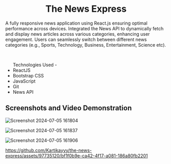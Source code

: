 
<div align="center">
	<h1>The News Express</h1>
	
</div>

<p>A fully responsive news application using React.js ensuring optimal performance across devices.
	Integrated the News API to dynamically fetch and display news articles across various categories, enhancing user
	engagement.
	Users can seamlessly switch between different news categories (e.g., Sports, Technology, Business, Entertainment, Science etc).</p><br>
<ul>Technologies Used - 
	<li>ReactJS</li>
	<li>Bootstrap CSS</li>
	<li>JavaScript</li>
	<li>Git</li>
	<li>News API</li>
</ul>
<h2>Screenshots and Video Demonstration</h1>
<div width="20px">
	
![Screenshot 2024-07-05 161804](https://github.com/Kartikayyy/the-news-express/assets/97735120/103265fc-12d1-4ed0-b072-8f9f33a57172)

![Screenshot 2024-07-05 161837](https://github.com/Kartikayyy/the-news-express/assets/97735120/aa6f8015-c9aa-4e06-8361-bea884ef853d)

![Screenshot 2024-07-05 161906](https://github.com/Kartikayyy/the-news-express/assets/97735120/ab8930f0-af6f-484a-ad7b-8aef8c9b396d)

</div>

https://github.com/Kartikayyy/the-news-express/assets/97735120/bf1f0b9e-ca42-4f17-a081-186a80fb2201

